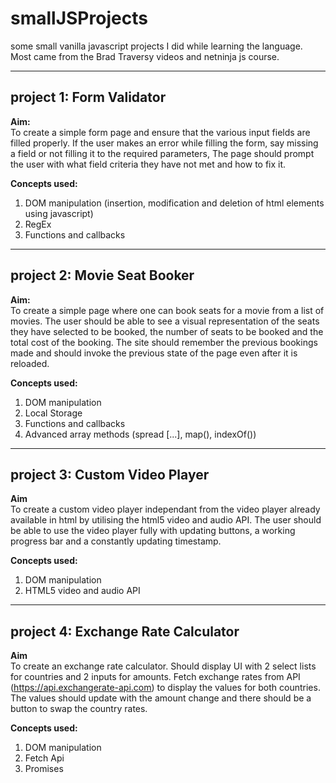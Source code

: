 # smallJSProjects

some small vanilla javascript projects I did while learning the language. Most came from the Brad Traversy videos and netninja js course.

---

## project 1: Form Validator

**Aim:**<br>
To create a simple form page and ensure that the various input fields are filled properly. If the user makes an error while filling the form, say missing a field or not filling it to the required parameters, The page should prompt the user with what field criteria they have not met and how to fix it.

**Concepts used:**

1. DOM manipulation (insertion, modification and deletion of html elements using javascript)
2. RegEx
3. Functions and callbacks

---

## project 2: Movie Seat Booker

**Aim:**<br>
To create a simple page where one can book seats for a movie from a list of movies. The user should be able to see a visual representation of the seats they have selected to be booked, the number of seats to be booked and the total cost of the booking. The site should remember the previous bookings made and should invoke the previous state of the page even after it is reloaded.

**Concepts used:**

1. DOM manipulation
2. Local Storage
3. Functions and callbacks
4. Advanced array methods (spread [...], map(), indexOf())

---

## project 3: Custom Video Player

**Aim**<br>
To create a custom video player independant from the video player already available in html by utilising the html5 video and audio API. The user should be able to use the video player fully with updating buttons, a working progress bar and a constantly updating timestamp.

**Concepts used:**

1. DOM manipulation
2. HTML5 video and audio API

---

## project 4: Exchange Rate Calculator

**Aim**<br>
To create an exchange rate calculator. Should display UI with 2 select lists for countries and 2 inputs for amounts. Fetch exchange rates from API (<https://api.exchangerate-api.com>) to display the values for both countries. The values should update with the amount change and there should be a button to swap the country rates.

**Concepts used:**

1. DOM manipulation
2. Fetch Api
3. Promises
